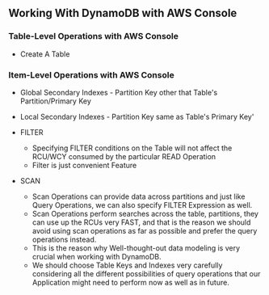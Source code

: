 ## Working With DynamoDB with AWS Console

### Table-Level Operations with AWS Console

- Create A Table

### Item-Level Operations with AWS Console

- Global Secondary Indexes - Partition Key other that Table's Partition/Primary Key
- Local Secondary Indexes - Partition Key same as Table's Primary Key'

- FILTER

  - Specifying FILTER conditions on the Table will not affect the RCU/WCY consumed by the particular READ Operation
  - Filter is just convenient Feature

- SCAN
  - Scan Operations can provide data across partitions and just like Query Operations, we can also specify FILTER Expression as well.
  - Scan Operations perform searches across the table, partitions, they can use up the RCUs very FAST, and
    that is the reason we should avoid using scan operations as far as possible and prefer the query operations instead.
  - This is the reason why Well-thought-out data modeling is very crucial when working with DynamoDB.
  - We should choose Table Keys and Indexes very carefully considering all the different possibilities of query operations
    that our Application might need to perform now as well as in future.
